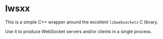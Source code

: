 # lwsxx

This is a simple C++ wrapper around the excellent `libwebsockets` C library.

Use it to produce WebSocket servers and/or clients in a single process.

